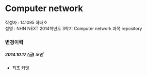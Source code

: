 Computer network
===
작성자 : 141095 하태호<br>
설명 : NHN NEXT 2014학년도 3학기 Computer network 과목 repository

### 변경이력 ###

##### 2014.10.17 (금) 오전 #####
* 최초 커밋